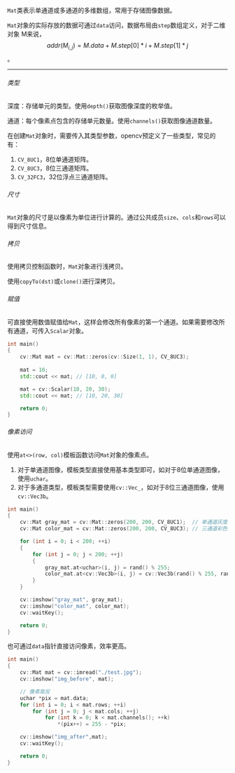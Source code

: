 `Mat`类表示单通道或多通道的多维数组，常用于存储图像数据。

`Mat`对象的实际存放的数据可通过`data`访问，数据布局由`step`数组定义，对于二维对象 M来说，$$addr(M_{i,j}) = M.data + M.step[0]*i + M.step[1]*j $$。

---

###### 类型

深度：存储单元的类型。使用`depth()`获取图像深度的枚举值。

通道：每个像素点包含的存储单元数量。使用`channels()`获取图像通道数量。

在创建`Mat`对象时，需要传入其类型参数，opencv预定义了一些类型，常见的有：

1. `CV_8UC1`，8位单通道矩阵。
2. `CV_8UC3`，8位三通道矩阵。
3. `CV_32FC3`，32位浮点三通道矩阵。

###### 尺寸

`Mat`对象的尺寸是以像素为单位进行计算的。通过公共成员`size`、`cols`和`rows`可以得到尺寸信息。

###### 拷贝

使用拷贝控制函数时，`Mat`对象进行浅拷贝。

使用`copyTo(dst)`或`clone()`进行深拷贝。

###### 赋值

可直接使用数值赋值给`Mat`，这样会修改所有像素的第一个通道。如果需要修改所有通道，可传入`Scalar`对象。

```cpp
int main()
{
    cv::Mat mat = cv::Mat::zeros(cv::Size(1, 1), CV_8UC3);
    
    mat = 10;
    std::cout << mat; // [10, 0, 0]

    mat = cv::Scalar(10, 20, 30);
    std::cout << mat; // [10, 20, 30]

    return 0;
}
```

###### 像素访问

使用`at<>(row, col)`模板函数访问`Mat`对象的像素点。

1. 对于单通道图像，模板类型直接使用基本类型即可，如对于8位单通道图像，使用`uchar`。
2. 对于多通道类型，模板类型需要使用`cv::Vec_`，如对于8位三通道图像，使用`cv::Vec3b`。

```cpp
int main()
{
    cv::Mat gray_mat = cv::Mat::zeros(200, 200, CV_8UC1);  // 单通道灰度图
    cv::Mat color_mat = cv::Mat::zeros(200, 200, CV_8UC3); // 三通道彩色图

    for (int i = 0; i < 200; ++i)
    {
        for (int j = 0; j < 200; ++j)
        {
            gray_mat.at<uchar>(i, j) = rand() % 255;
            color_mat.at<cv::Vec3b>(i, j) = cv::Vec3b(rand() % 255, rand() % 255, rand() % 255);
        }
    }

    cv::imshow("gray_mat", gray_mat);
    cv::imshow("color_mat", color_mat);
    cv::waitKey();

    return 0;
}
```

也可通过`data`指针直接访问像素，效率更高。

```cpp
int main()
{
    cv::Mat mat = cv::imread("./test.jpg");
    cv::imshow("img_before", mat);

    // 像素取反
    uchar *pix = mat.data;
    for (int i = 0; i < mat.rows; ++i)
        for (int j = 0; j < mat.cols; ++j)
            for (int k = 0; k < mat.channels(); ++k)
                *(pix++) = 255 - *pix;

    cv::imshow("img_after",mat);
    cv::waitKey();

    return 0;
}
```



